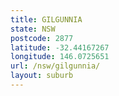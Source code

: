 ```yaml
---
title: GILGUNNIA
state: NSW
postcode: 2877
latitude: -32.44167267
longitude: 146.0725651
url: /nsw/gilgunnia/
layout: suburb
---
```

